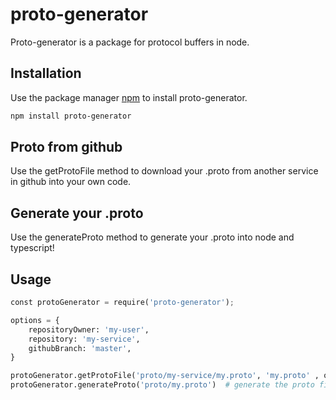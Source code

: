 # proto-generator

Proto-generator is a package for protocol buffers in node. 

## Installation

Use the package manager [npm](https://pip.pypa.io/en/stable/) to install proto-generator.

```bash
npm install proto-generator
```
## Proto from github
Use the getProtoFile method to download your .proto from another service in github into your own code.

## Generate your .proto 
Use the generateProto method to generate your .proto into node and typescript!
## Usage

```python
const protoGenerator = require('proto-generator');

options = {
    repositoryOwner: 'my-user',
    repository: 'my-service',
    githubBranch: 'master',
}

protoGenerator.getProtoFile('proto/my-service/my.proto', 'my.proto' , options) # creates a new proto folder with the proto file inside
protoGenerator.generateProto('proto/my.proto')  # generate the proto file into node and typescript

```